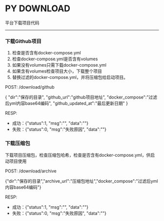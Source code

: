 # PY DOWNLOAD

平台下载项目代码

---

### 下载Github项目

1. 检查是否含有docker-compose.yml
2. 检查docker-compose.yml是否含有volumes
3. 如果没有volumes只需下载docker-compose.yml
4. 如果含有volumes检查项目大小，下载整个项目
5. 替换过滤的docker-compose.yml，并将压缩包给启动项目。

POST: /download/github

{
   "dir":"保存的目录",
   "github_url":"github项目地址",
   "docker_compose":"过滤后yml内容base64编码",
   "github_updated_at":"最后更新日期"
}

RESP: 

* 成功：{"status":1, "msg":"", "data":""} 
* 失败：{"status":0, "msg":"失败原因", "data":""}

### 下载压缩包

下载项目压缩包，检查压缩包哈希，检查是否含有docker-compose.yml，供启动项目使用

POST: /download/archive

{"dir":"保存的目录","archive_url":"压缩包地址","docker_compose":"过滤后yml内容base64编码"}

RESP: 

* 成功：{"status":1, "msg":"", "data":""} 
* 失败：{"status":0, "msg":"失败原因", "data":""}
